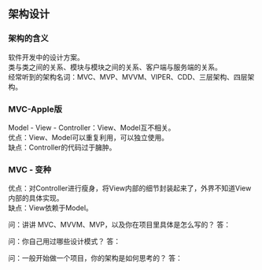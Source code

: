 ##  架构设计


### 架构的含义
软件开发中的设计方案。<br/>
类与类之间的关系、模块与模块之间的关系、客户端与服务端的关系。<br/>
经常听到的架构名词：MVC、MVP、MVVM、VIPER、CDD、三层架构、四层架构。<br/>


### MVC-Apple版
Model - View - Controller：View、Model互不相关。<br/>
优点：View、Model可以重复利用，可以独立使用。<br/>
缺点：Controller的代码过于臃肿。<br/>


### MVC - 变种
优点：对Controller进行瘦身，将View内部的细节封装起来了，外界不知道View内部的具体实现。<br/>
缺点：View依赖于Model。<br/>

问：讲讲 MVC、MVVM、MVP，以及你在项目里具体是怎么写的？
答：


问：你自己用过哪些设计模式？
答：


问：一般开始做一个项目，你的架构是如何思考的？
答：

